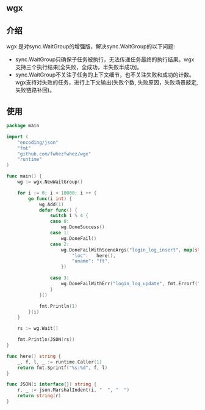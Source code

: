 ## wgx

## 介绍
wgx 是对sync.WaitGroup的增强版，解决sync.WaitGroup的以下问题:

- sync.WaitGroup只确保子任务被执行，无法传递任务最终的执行结果。wgx支持三个执行结果[全失败，全成功，半失败半成功]。
- sync.WaitGroup不关注子任务的上下文细节，也不关注失败和成功的计数。wgx支持对失败的任务，进行上下文输出(失败个数, 失败原因，失败场景敲定, 失败链路补回)。

## 使用
```go
package main

import (
	"encoding/json"
	"fmt"
	"github.com/fwhezfwhez/wgx"
	"runtime"
)

func main() {
	wg := wgx.NewWaitGroup()

	for i := 0; i < 10000; i ++ {
		go func(i int) {
			wg.Add(1)
			defer func() {
				switch i % 4 {
				case 0:
					wg.DoneSuccess()
				case 1:
					wg.DoneFail()
				case 2:
					wg.DoneFailWithSceneArgs("login_log_insert", map[string]interface{}{
						"loc":   here(),
						"uname": "ft",
					})

				case 3:
					wg.DoneFailWithErr("login_log_update", fmt.Errorf("redis err"))
				}
			}()

			fmt.Println(1)
		}(i)
	}

	rs := wg.Wait()

	fmt.Println(JSON(rs))
}

func here() string {
	_, f, l, _ := runtime.Caller(1)
	return fmt.Sprintf("%s:%d", f, l)
}

func JSON(i interface{}) string {
	r, _ := json.MarshalIndent(i, "  ", "  ")
	return string(r)
}

```